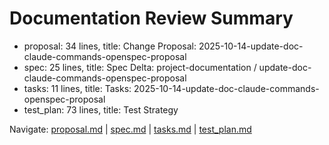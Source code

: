 # Documentation Review Summary

- proposal: 34 lines, title: Change Proposal: 2025-10-14-update-doc-claude-commands-openspec-proposal
- spec: 25 lines, title: Spec Delta: project-documentation / update-doc-claude-commands-openspec-proposal
- tasks: 11 lines, title: Tasks: 2025-10-14-update-doc-claude-commands-openspec-proposal
- test_plan: 73 lines, title: Test Strategy

Navigate: [proposal.md](./proposal.md) | [spec.md](./spec.md) | [tasks.md](./tasks.md) | [test_plan.md](./test_plan.md)
